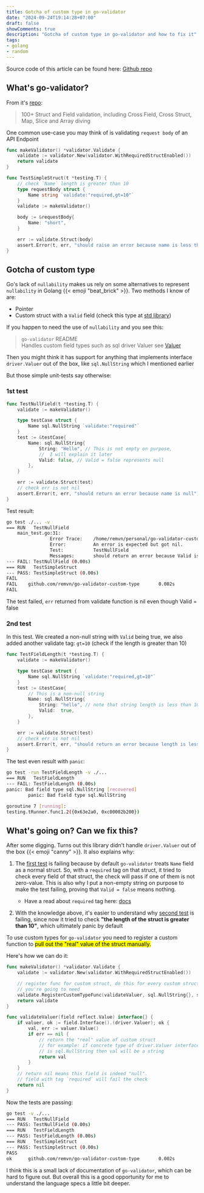 ```yaml
---
title: Gotcha of custom type in go-validator
date: "2024-09-24T19:14:28+07:00"
draft: false
showComments: true
description: "Gotcha of custom type in go-validator and how to fix it"
tags:
- golang
- random
---
```


Source code of this article can be found here:
[Github repo](https://github.com/remvn/go-validator-custom-type)

## What's go-validator?

From it's [repo](https://github.com/go-playground/validator):
> 100+ Struct and Field validation, including Cross Field, Cross Struct, Map,
> Slice and Array diving

One common use-case you may think of is validating `request body` of an API
Endpoint

```go
func makeValidator() *validator.Validate {
	validate := validator.New(validator.WithRequiredStructEnabled())
	return validate
}

func TestSimpleStruct(t *testing.T) {
	// check `Name` length is greater than 10
	type requestBody struct {
		Name string `validate:"required,gt=10"`
	}
	validate := makeValidator()

	body := &requestBody{
		Name: "short",
	}

	err := validate.Struct(body)
	assert.Error(t, err, "should raise an error because name is less than 10")
}
```

## Gotcha of custom type 

Go's lack of `nullability` makes us rely on some alternatives to represent
`nullability` in Golang {{< emoji "beat_brick" >}}. Two methods I know of are:
- Pointer 
- Custom struct with a `Valid` field (check this type at [std
  library](https://pkg.go.dev/database/sql#NullString))

If you happen to need the use of `nullability` and you see this:
> `go-validator` README<br>
> Handles custom field types such as sql driver Valuer see
> [Valuer](https://go.dev/src/database/sql/driver/types.go?s=1210:1293#L29)

Then you might think it has support for anything that implements interface
`driver.Valuer` out of the box, like `sql.NullString` which I mentioned earlier

But those simple unit-tests say otherwise:

### 1st test

```go
func TestNullField(t *testing.T) {
	validate := makeValidator()

	type testCase struct {
		Name sql.NullString `validate:"required"`
	}
	test := &testCase{
		Name: sql.NullString{
			String: "Hello", // This is not empty on purpose,
			//	I will explain it later
			Valid: false, // Valid = false represents null
		},
	}

	err := validate.Struct(test)
	// check err is not nil
	assert.Error(t, err, "should return an error because name is null")
}
```

Test result:
```bash
go test ./... -v
=== RUN   TestNullField
    main_test.go:31:
                Error Trace:    /home/remvn/personal/go-validator-custom-type/main_test.go:31
                Error:          An error is expected but got nil.
                Test:           TestNullField
                Messages:       should return an error because Valid is false
--- FAIL: TestNullField (0.00s)
=== RUN   TestSimpleStruct
--- PASS: TestSimpleStruct (0.00s)
FAIL
FAIL    github.com/remvn/go-validator-custom-type       0.002s
FAIL
```

The test failed, `err` returned from validate function is nil even though Valid
= false

### 2nd test

In this test. We created a non-null string with `Valid` being true, we also
added another validate tag: `gt=10` (check if the length is greater than 10)

```go
func TestFieldLength(t *testing.T) {
	validate := makeValidator()

	type testCase struct {
		Name sql.NullString `validate:"required,gt=10"`
	}
	test := &testCase{
		// This is a non-null string
		Name: sql.NullString{
			String: "hello", // note that string length is less than 10
			Valid:  true,
		},
	}

	err := validate.Struct(test)
	// check err is not nil
	assert.Error(t, err, "should return an error because length is less than 10")
}
```

The test even result with `panic`: 
```bash
go test -run TestFieldLength -v ./...
=== RUN   TestFieldLength
--- FAIL: TestFieldLength (0.00s)
panic: Bad field type sql.NullString [recovered]
        panic: Bad field type sql.NullString

goroutine 7 [running]:
testing.tRunner.func1.2({0x63e2a0, 0xc00002b200})
```

## What's going on? Can we fix this?

After some digging. Turns out this library didn't handle `driver.Valuer` out of
the box {{< emoji "canny" >}}. It also explains why: 

1. The [first test](#1st-test) is failing because by default `go-validator`
   treats `Name` field as a normal struct. So, with a `required` tag on that
   struct, it tried to check every field of that struct, the check will pass if
   one of them is not zero-value. This is also why I put a non-empty string on
   purpose to make the test failing, proving that `Valid = false` means
   nothing.<br>
   * Have a read about `required` tag here:
     [docs](https://pkg.go.dev/github.com/go-playground/validator/v10#hdr-Required)

2. With the knowledge above, it's easier to understand why [second
   test](#2nd-test) is failing, since now it tried to check **"the length of the
   struct is greater than 10"**, which ultimately panic by default

To use custom types for `go-validator` you need to register a custom function
to <mark>pull out the "real" value of the struct manually.</mark>

Here's how we can do it: 
```go
func makeValidator() *validator.Validate {
	validate := validator.New(validator.WithRequiredStructEnabled())

	// register func for custom struct, do this for every custom struct
	// you're going to need
	validate.RegisterCustomTypeFunc(validateValuer, sql.NullString{}, sql.NullInt64{})
	return validate
}

func validateValuer(field reflect.Value) interface{} {
	if valuer, ok := field.Interface().(driver.Valuer); ok {
		val, err := valuer.Value()
		if err == nil {
			// return the "real" value of custom struct
			// for example: if concrete type of driver.Valuer interface
			// is sql.NullString then val will be a string
			return val
		}
	}
	// return nil means this field is indeed "null".
	// field with tag `required` will fail the check
	return nil
}
```

Now the tests are passing: 
```bash
go test -v ./...
=== RUN   TestNullField
--- PASS: TestNullField (0.00s)
=== RUN   TestFieldLength
--- PASS: TestFieldLength (0.00s)
=== RUN   TestSimpleStruct
--- PASS: TestSimpleStruct (0.00s)
PASS
ok      github.com/remvn/go-validator-custom-type       0.002s
```

I think this is a small lack of documentation of `go-validator`, which can be
hard to figure out. But overall this is a good opportunity for me to understand
the language specs a little bit deeper. 

